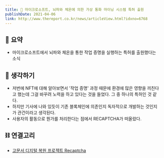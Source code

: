 ```yaml
---
title: 🧠 마이크로소프트, 뇌파와 체온에 의한 가상 통화 마이닝 시스템 특허 출원
publishDate: 2021-04-06
link: http://www.thereport.co.kr/news/articleView.html?idxno=6768
---
```

## 📝 요약 
- 마이크로소프트에서 뇌파와 체온을 통한 작업 증명을 실행하는 특허를 출원했다는 소식  

## 🤔 생각하기 
- 저번에 NFT에 대해 알아보면서 '작업 증명' 과정 때문에 환경에 많은 영향을 끼친다고 했는데 그걸 바꾸려 노력을 하고 있다는 것을 들었다. 그 중 하나의 특허인 것 같다.  
- 하지만 기사에 나와 있듯이 기존 블록체인에 의존인지 독자적으로 개발하는 것인지가 관건이라고 생각된다.  
- 사용자의 활동으로 뭔가를 처리한다는 점에서 RECAPTCHA가 떠올랐다.  

## ⛓ 연결고리
- [고문서 디지털 복원 프로젝트 Recaptcha](https://www.eroun.net/news/articleView.html?idxno=1809)